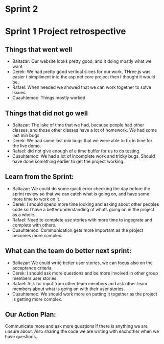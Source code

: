 Sprint 2
===========================

# Sprint 1 Project retrospective
## Things that went well 
- Baltazar: Our website looks pretty good, and it doing mostly what we want. 
- Derek: We had pretty good vertical slices for our work, THree.js was easier t oimpliment into the asp.net core project then I thought it would be.
- Rafael: When needed we showed that we can work together to solve issues. 
- Cuauhtemoc: Things mostly worked.

## Things that did not go well
- Baltazar: The lake of time that we had, because people had other classes, and those other classes have a lot of homework. We had some last min bugs. 
- Derek: We had some last min bugs that we were able to fix in time for the live demo. 
- Rafael: did not give enough of a time buffer for us to do testing. 
- Cuauhtemoc: We had a lot of incomplete work and tricky bugs. Should have done something earlier to get the project working.

## Learn from the Sprint: 
- Baltazar: We could do some quick error checking the day before the sprint review so that we can catch what is going on, and have some more time to work on it. 
- Derek: I should spend more time looking and asking about other peoples code so I have a better understanding of whats going on in the project as a whole. 
- Rafael: Need to complete use stories with more time to ingegrate and complete with others. 
- Cuauhtemoc: Communication gets more important as the project becomes more complex.

## What can the team do better next sprint: 
- Baltazar: We could write better user stories, we can focus also on the acceptance criteria. 
- Derek: I should ask more questions and be more involved in other group members user stories. 
- Rafael: Ask for input from other team members and ask other team members about what is going on with their user stories.
- Cuauhtemoc: We should work more on putting it together as the project is getting more complex. 

## Our Action Plan: 
Communicate more and ask more questions if there is anything we are unsure about. Also sharing the code we are writing with eachother when we have questions.  

